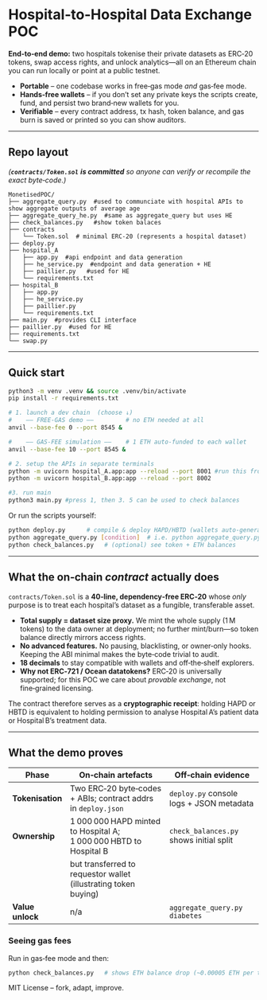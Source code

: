 ﻿
# Hospital‑to‑Hospital Data Exchange POC

**End‑to‑end demo:** two hospitals tokenise their private datasets as ERC‑20 tokens, swap access rights, and unlock analytics—all on an Ethereum chain you can run locally or point at a public testnet.

- **Portable** – one codebase works in free‑gas mode *and* gas‑fee mode.
- **Hands‑free wallets** – if you don’t set any private keys the scripts create, fund, and persist two brand‑new wallets for you.
- **Verifiable** – every contract address, tx hash, token balance, and gas burn is saved or printed so you can show auditors.

---

## Repo layout

*(**`contracts/Token.sol`** ****is committed**** so anyone can verify or recompile the exact byte‑code.)*

```
MonetisedPOC/
├── aggregate_query.py  #used to communciate with hospital APIs to show aggregate outputs of average age
├── aggregate_query_he.py  #same as aggregate_query but uses HE
├── check_balances.py   #show token balaces
├── contracts
│   └── Token.sol  # minimal ERC‑20 (represents a hospital dataset)
├── deploy.py
├── hospital_A  
│   ├── app.py  #api endpoint and data generation
│   ├── he_service.py  #endpoint and data generation + HE
│   ├── paillier.py   #used for HE
│   └── requirements.txt
├── hospital_B
│   ├── app.py
│   ├── he_service.py
│   ├── paillier.py
│   └── requirements.txt
├── main.py  #provides CLI interface
├── paillier.py  #used for HE 
├── requirements.txt
└── swap.py
```
---

## Quick start

```bash
python3 -m venv .venv && source .venv/bin/activate
pip install -r requirements.txt

# 1. launch a dev chain  (choose ↓)
#    —— FREE‑GAS demo ——         # no ETH needed at all
anvil --base-fee 0 --port 8545 &

#    —— GAS‑FEE simulation ——    # 1 ETH auto‑funded to each wallet
anvil --base-fee 10 --port 8545 &

# 2. setup the APIs in separate terminals
python -m uvicorn hospital_A.app:app --reload --port 8001 #run this from the directory/MonetisedPOC
python -m uvicorn hospital_B.app:app --reload --port 8002

#3. run main
python3 main.py #press 1, then 3. 5 can be used to check balances

```

Or run the scripts yourself:

```bash
python deploy.py      # compile & deploy HAPD/HBTD (wallets auto‑generated)
python aggregate_query.py [condition]  # i.e. python aggregate_query.py diabetes
python check_balances.py   # (optional) see token + ETH balances
```

---

## What the on‑chain *contract* actually does

`contracts/Token.sol` is a **40‑line, dependency‑free ERC‑20** whose *only* purpose is to treat each hospital’s dataset as a fungible, transferable asset.

- **Total supply = dataset size proxy.** We mint the whole supply (1 M tokens) to the data owner at deployment; no further mint/burn—so token balance directly mirrors access rights.
- **No advanced features.** No pausing, blacklisting, or owner‑only hooks. Keeping the ABI minimal makes the byte‑code trivial to audit.
- **18 decimals** to stay compatible with wallets and off‑the‑shelf explorers.
- **Why not ERC‑721 / Ocean datatokens?** ERC‑20 is universally supported; for this POC we care about *provable exchange*, not fine‑grained licensing.

The contract therefore serves as a **cryptographic receipt**: holding HAPD or HBTD is equivalent to holding permission to analyse Hospital A’s patient data or Hospital B’s treatment data.

---

## What the demo proves

| Phase            | On‑chain artefacts                                                | Off‑chain evidence                                         |
| ---------------- | ----------------------------------------------------------------- | ---------------------------------------------------------- |
| **Tokenisation** | Two ERC‑20 byte‑codes + ABIs; contract addrs in `deploy.json`     | `deploy.py` console logs + JSON metadata                   |
| **Ownership**    | 1 000 000 HAPD minted to Hospital A; 1 000 000 HBTD to Hospital B | `check_balances.py` shows initial split                    |
|                  | but transferred to requestor wallet (illustrating token buying)   |                                                            |
| **Value unlock** | n/a                                                               | `aggregate_query.py diabetes`                              |

### Seeing gas fees

Run in gas‑fee mode and then:

```bash
python check_balances.py   # shows ETH balance drop (~0.00005 ETH per tx)
```


MIT License – fork, adapt, improve.




